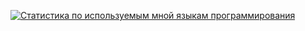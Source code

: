 [![Статистика по используемым мной языкам программирования](https://github-readme-stats.vercel.app/api/top-langs/?username=DrunkRussianGun)](https://github.com/anuraghazra/github-readme-stats)
